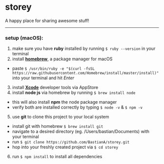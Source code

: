 # storey
A happy place for sharing awesome stuff!

___

### setup (macOS):
1. make sure you have **ruby** installed by running `$ ruby --version` in your terminal
2. install **[homebrew](https://brew.sh/)**, a package manager for macOS
  - paste `$ /usr/bin/ruby -e "$(curl -fsSL https://raw.githubusercontent.com/Homebrew/install/master/install)"` into your terminal and hit *Enter*
3. install **[Xcode](https://itunes.apple.com/de/app/xcode/id497799835?mt=12)** developer tools via AppStore  
4. install **node js** via homebrew by running `$ brew install node`
  - this will also install **npm** the node package manager
  - verify both are installed correctly by typing `$ node -v` & `$ npm -v`
5. use **git** to clone this project to your local system
  - install git with homebrew `$ brew install git`
  - navigate to a desired directory (eg. /Users/bastian/Documents) with your terminal
  - run `$ git clone https://github.com/BastianA/storey.git`
  - hop into your freshly created project via `$ cd storey`
6. run `$ npm install` to install all dependencies
